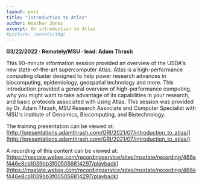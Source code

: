 ```yaml
---
layout: post
title: "Introduction to Atlas"
author: Heather Jones
excerpt: An introduction to Atlas
#picture: /assets/img/
---
```


**03/22/2022 &middot;   Remotely/MSU   &middot;   lead: Adam Thrash**   


This 90-minute information session provided an overview of the USDA's new state-of-the-art supercomputer Atlas.  Atlas is a high-performance computing cluster designed to help power research advances in biocomputing, epidemiology, geospatial technology and more.  This introduction provided a general overview of high-performance computing, why you might want to take advantage of its capabilities in your research, and basic protocols associated with using Atlas.  This session was provided by Dr. Adam Thrash, MSU Research Associate and Computer Specialist with MSU's institute of Genomics, Biocomputing, and Biotechnology. 

The training presentation can be viewed at: 
[http://presentations.adamthrash.com/GRI/2021/07/introduction_to_atlas/](http://presentations.adamthrash.com/GRI/2021/07/introduction_to_atlas/)

A recording of this content can be viewed at: [https://msstate.webex.com/recordingservice/sites/msstate/recording/466ef446e8cb1039bb3f005056814297/playback](https://msstate.webex.com/recordingservice/sites/msstate/recording/466ef446e8cb1039bb3f005056814297/playback)


